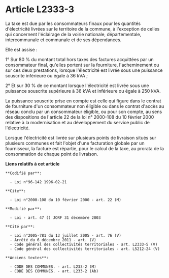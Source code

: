 # Article L2333-3

La taxe est due par les consommateurs finaux pour les quantités d'électricité livrées sur le territoire de la commune, à
l'exception de celles qui concernent l'éclairage de la voirie nationale, départementale, intercommunale et communale et de
ses dépendances.

Elle est assise :

1° Sur 80 % du montant total hors taxes des factures acquittées par un consommateur final, qu'elles portent sur la
fourniture, l'acheminement ou sur ces deux prestations, lorsque l'électricité est livrée sous une puissance souscrite
inférieure ou égale à 36 kVA ;

2° Et sur 30 % de ce montant lorsque l'électricité est livrée sous une puissance souscrite supérieure à 36 kVA et inférieure
ou égale à 250 kVA.

La puissance souscrite prise en compte est celle qui figure dans le contrat de fourniture d'un consommateur non éligible ou
dans le contrat d'accès au réseau conclu par un consommateur éligible, ou pour son compte, au sens des dispositions de
l'article 22 de la loi n° 2000-108 du 10 février 2000 relative à la modernisation et au développement du service public de
l'électricité.

Lorsque l'électricité est livrée sur plusieurs points de livraison situés sur plusieurs communes et fait l'objet d'une
facturation globale par un fournisseur, la facture est répartie, pour le calcul de la taxe, au prorata de la consommation de
chaque point de livraison.

**Liens relatifs à cet article**

	**Codifié par**:

	  - Loi n°96-142 1996-02-21

	**Cite**:

	  - Loi n°2000-108 du 10 février 2000 - art. 22 (M)

	**Modifié par**:

	  - Loi - art. 47 () JORF 31 décembre 2003

	**Cité par**:

	  - Loi n°2005-781 du 13 juillet 2005 - art. 76 (V)
	  - Arrêté du 6 décembre 2011 - art. (V)
	  - Code général des collectivités territoriales - art. L2333-5 (V)
	  - Code général des collectivités territoriales - art. L5212-24 (V)

	**Anciens textes**:

	  - CODE DES COMMUNES. - art. L233-2 (M)
	  - CODE DES COMMUNES. - art. L233-2 (Ab)
